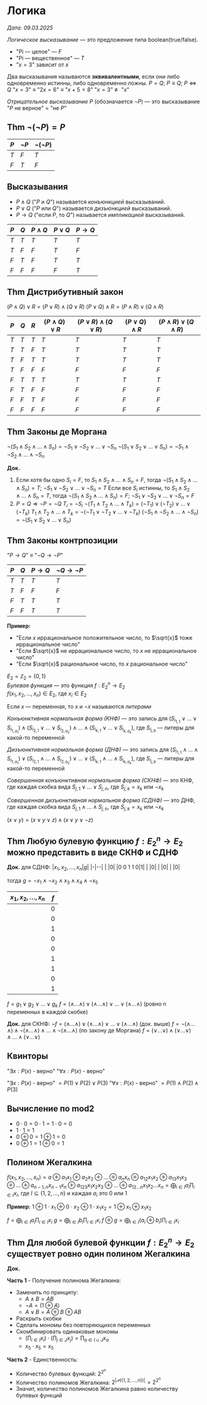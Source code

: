 # Логика
*Дата: 09.03.2025*

*Логическое высказывание* — это предложение типа boolean(true/false).
- "Pi — целое" — $F$
- "Pi — вещественное" — $T$
- "$x = 3$" зависит от $x$

Два высказывания называются **эквивалентными**, если они либо одновременно истинны, либо одновременно ложны.
$P = Q$; $P \equiv Q$; $P \Leftrightarrow Q$
"$x=3$" $\equiv$ "$2x=6$" $\equiv$ "$x+5=8$"
"$x=3$" $\not\equiv$ "$x$"

*Отрицательное высказывание P* (обозначается $\neg P$) — это высказывание
"$P$ не верное" $=$ "не $P$"

## **Thm** $\neg(\neg P) = P$

|$P$|$\neg P$|$\neg(\neg P)$|
|-|--|---|
|$T$|$F$|$T$|
|$F$|$T$|$F$|

## Высказывания
- $P \wedge Q$ ("$P$ и $Q$") называется *конъюнкцией* высказываний.
- $P \vee Q$ ("$P$ или $Q$") называется *дизъюнкцией* высказываний.
- $P \to Q$ ("если $P$, то $Q$") называется *импликацией* высказываний.

|$P$|$Q$|$P \wedge Q$|$P \vee Q$|$P \to Q$|
|-|--|-----|-----|-----|
|$T$|$T$|$T$|$T$|$T$|
|$T$|$F$|$F$|$T$|$F$|
|$F$|$T$|$F$|$T$|$T$|
|$F$|$F$|$F$|$F$|$T$|


## **Thm** Дистрибутивный закон
$(P \wedge Q) \vee R = (P \vee R) \wedge (Q \vee R)$
$(P \vee Q) \wedge R = (P \wedge R) \vee (Q \wedge R)$

|$P$|$Q$|$R$|$(P \wedge Q) \vee R$|$(P \vee R) \wedge (Q \vee R)$|$(P \vee Q) \wedge R$|$(P \wedge R) \vee (Q \wedge R)$|
|-|--|--|---------|-------------|---------|---------|
|$T$|$T$|$T$|$T$|$T$|$T$|$T$|
|$T$|$T$|$F$|$T$|$T$|$T$|$T$|
|$T$|$F$|$T$|$T$|$T$|$T$|$T$|
|$T$|$F$|$F$|$F$|$F$|$F$|$F$|
|$F$|$T$|$T$|$T$|$T$|$T$|$T$|
|$F$|$T$|$F$|$F$|$F$|$F$|$F$| 
|$F$|$F$|$T$|$F$|$F$|$F$|$F$| 
|$F$|$F$|$F$|$F$|$F$|$F$|$F$|

## **Thm** Законы де Моргана
$\neg(S_1 \wedge S_2 \wedge \ldots \wedge S_n) = \neg S_1 \vee \neg S_2 \vee \ldots \vee \neg S_n$
$\neg(S_1 \vee S_2 \vee \ldots \vee S_n) = \neg S_1 \wedge \neg S_2 \wedge \ldots \wedge \neg S_n$

**Док.**
1) Если хотя бы одно $S_i = F$, то $S_1 \wedge S_2 \wedge \ldots \wedge S_n = F$, тогда $\neg(S_1 \wedge S_2 \wedge \ldots \wedge S_n) = T$; $\neg S_1 \vee \neg S_2 \vee \ldots \vee \neg S_n = T$
   Если все $S_i$ истинны, то $S_1 \wedge S_2 \wedge \ldots \wedge S_n = T$, тогда $\neg(S_1 \wedge S_2 \wedge \ldots \wedge S_n) = F$; $\neg S_1 \vee \neg S_2 \vee \ldots \vee \neg S_n = F$
2) $P = Q \Rightarrow \neg P = \neg Q$
   $T_i = \neg S_i$
   $\neg(T_1 \wedge T_2 \wedge \ldots \wedge T_k) = (\neg T_1) \vee (\neg T_2) \vee \ldots \vee (\neg T_k)$
   $T_1 \wedge T_2 \wedge \ldots \wedge T_k = \neg(\neg T_1 \vee \neg T_2 \vee \ldots \vee \neg T_k)$
   $(\neg S_1 \wedge \neg S_2 \wedge \ldots \wedge \neg S_n) = \neg(S_1 \vee S_2 \vee \ldots \vee S_n)$

## **Thm** Законы контрпозиции
"$P \to Q$" $\equiv$ "$\neg Q \to \neg P$"

|$P$|$Q$|$P \to Q$|$\neg Q \to \neg P$|
|-|--|-----|-----|
|$T$|$T$|$T$|$T$|
|$T$|$F$|$F$|$F$|
|$F$|$T$|$T$|$T$|
|$F$|$F$|$T$|$T$|

**Пример:**
- "Если $x$ иррациональное положительное число, то $\sqrt{x}$ тоже иррациональное число"
- "Если $\sqrt{x}$ не иррациональное число, то $x$ не иррациональное число"
- "Если $\sqrt{x}$ рациональное число, то $x$ рациональное число"


$E_2 = \mathbb{Z}_2 = \{0,1\}$  
*Булевая функция* — это функция $f: E_2^n \to E_2$  
$f(x_1, x_2, \ldots, x_n) \in E_2$, где $x_i \in E_2$

Если $x$ — переменная, то $x$ и $\neg x$ называются *литерами*

*Конъюнктивная нормальная форма (КНФ)* — это запись для $(S_{i_{1,1}} \vee \ldots \vee S_{i_{1,a_1}}) \wedge (S_{i_{2,1}} \vee \ldots \vee S_{i_{2,a_2}}) \wedge \ldots \wedge (S_{i_{k,1}} \vee \ldots \vee S_{i_{k,a_k}})$, где $S_{i_{j,b}}$ — литеры для какой-то переменной

*Дизъюнктивная нормальная форма (ДНФ)* — это запись для $(S_{i_{1,1}} \wedge \ldots \wedge S_{i_{1,a_1}}) \vee (S_{i_{2,1}} \wedge \ldots \wedge S_{i_{2,a_2}}) \vee \ldots \vee (S_{i_{k,1}} \wedge \ldots \wedge S_{i_{k,a_k}})$, где $S_{i_{j,b}}$ — литеры для какой-то переменной

*Совершенная конъюнктивная нормальная форма (СКНФ)* — это КНФ, где каждая скобка вида $S_{j,1} \vee \ldots \vee S_{j,n}$, где $S_{j,k} = x_k$ или $\neg x_k$

*Совершенная дизъюнктивная нормальная форма (СДНФ)* — это ДНФ, где каждая скобка вида $S_{j,1} \wedge \ldots \wedge S_{j,n}$, где $S_{j,k} = x_k$ или $\neg x_k$

$(x \vee y) = (x \vee y \vee z) \wedge (x \vee y \vee \neg z)$

## **Thm** Любую булевую функцию $f: E_2^n \to E_2$ можно представить в виде СКНФ и СДНФ

**Док.** для СДНФ:
|$x_1,x_2,\ldots,x_n$|$g$|
|-|--|
| |$0$|
|$0\ 0\ 1\ 1\ 0$|$1$|
| |$0$|
| |$0$|
| |$0$|

тогда $g = \neg x_1 \wedge \neg x_2 \wedge x_3 \wedge x_4 \wedge \neg x_5$

|$x_1,x_2,\ldots,x_n$|$f$|
|-|--|
| |$0$|
| |$0$|
| |$1$|
| |$0$|
| |$0$|
| |$1$|
| |$1$|
| |$0$|
| |$1$|

$f = g_1 \vee g_2 \vee \ldots \vee g_k$
$f = (\wedge\ldots\wedge)\vee(\wedge\ldots\wedge)\vee\ldots\vee(\wedge\ldots\wedge)$ (ровно n переменных в каждой скобке)

**Док.** для СКНФ:
$\neg f = (\wedge\ldots\wedge)\vee(\wedge\ldots\wedge)\vee\ldots\vee(\wedge\ldots\wedge)$ (док. выше)
$f = \neg(\wedge\ldots\wedge)\wedge\neg(\wedge\ldots\wedge)\wedge\ldots\wedge\neg(\wedge\ldots\wedge)$ (по закону де Моргана)
$f = (\vee\ldots\vee)\wedge(\vee\ldots\vee)\wedge\ldots\wedge(\vee\ldots\vee)$


## Квинторы
"$\exists x: P(x)$ - верно"
"$\forall x: P(x)$ - верно"

"$\exists x: P(x)$ - верно" $= P(1) \vee P(2) \vee P(3)$
"$\forall x: P(x)$ - верно" $= P(1) \wedge P(2) \wedge P(3)$

## Вычисление по mod2
- $0 \cdot 0 = 0 \cdot 1 = 1 \cdot 0 = 0$
- $1 \cdot 1 = 1$
- $0 \oplus 0 = 1 \oplus 1 = 0$
- $0 \oplus 1 = 1 \oplus 0 = 1$

## Полином Жегалкина
$f(x_1, x_2, \ldots, x_n) = a \oplus a_1x_1 \oplus a_2x_2 \oplus \ldots \oplus a_nx_n \oplus a_{12}x_1x_2 \oplus a_{13}x_1x_3 \oplus \ldots \oplus a_{n-1,n}x_{n-1}x_n \oplus a_{123}x_1x_2x_3 \oplus \ldots \oplus a_{12\ldots n}x_1x_2\ldots x_n = \bigoplus_{i \in I} a_i \prod_{i \in I} x_i$, где $I \subseteq \{1,2,\ldots,n\}$ и каждая $a_i$ это $0$ или $1$

**Пример:**
$1 \oplus 1 \cdot x_1 \oplus 0 \cdot x_2 \oplus 1 \cdot x_1x_2 = 1 \oplus x_1 \oplus x_1x_2$

$f = \bigoplus_{i \in I} a_i \prod_{i \in I} x_i$
$g = \bigoplus_{i \in I} b_i \prod_{i \in I} x_i$
$f \oplus g = \bigoplus_{i \in I} (a_i \oplus b_i) \prod_{i \in I} x_i$

## **Thm** Для любой булевой функции $f: E_2^n \to E_2$ существует ровно один полином Жегалкина

**Док.**

**Часть 1** - Получение полинома Жегалкина:
- Заменить по принципу:
  - $A \wedge B = AB$
  - $\neg A = (1 \oplus A)$
  - $A \vee B = A \oplus B \oplus AB$
- Раскрыть скобки
- Сделать мономы без повторяющихся переменных
- Скомбинировать одинаковые мономы
  - $(\prod_{i \in I} x_i) \cdot (\prod_{j \in J} x_j) = \prod_{a \in I \cup J} x_a$
  - $x_5 \cdot x_5 = x_5$

**Часть 2** - Единственность:
- Количество булевых функций: $2^{2^n}$
- Количество полиномов Жегалкина: $2^{|\mathcal{P}(\{1,2,\ldots,n\})|} = 2^{2^n}$
- Значит, количество полиномов Жегалкина равно количеству булевых функций